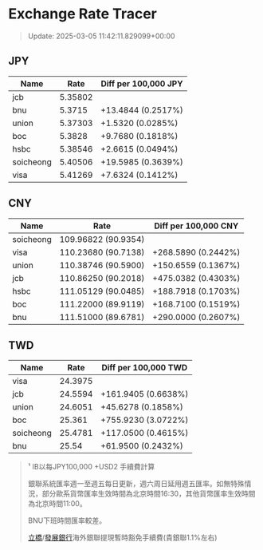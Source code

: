 # Exchange Rate Tracer

> Update: 2025-03-05 11:42:11.829099+00:00

## JPY

| Name      |    Rate | Diff per 100,000 JPY   |
|-----------|---------|------------------------|
| jcb       | 5.35802 |                        |
| bnu       | 5.3715  | +13.4844 (0.2517%)     |
| union     | 5.37303 | +1.5320 (0.0285%)      |
| boc       | 5.3828  | +9.7680 (0.1818%)      |
| hsbc      | 5.38546 | +2.6615 (0.0494%)      |
| soicheong | 5.40506 | +19.5985 (0.3639%)     |
| visa      | 5.41269 | +7.6324 (0.1412%)      |

## CNY

| Name      | Rate                | Diff per 100,000 CNY   |
|-----------|---------------------|------------------------|
| soicheong | 109.96822	(90.9354) |                        |
| visa      | 110.23680	(90.7138) | +268.5890 (0.2442%)    |
| union     | 110.38746	(90.5900) | +150.6559 (0.1367%)    |
| jcb       | 110.86250	(90.2018) | +475.0382 (0.4303%)    |
| hsbc      | 111.05129	(90.0485) | +188.7918 (0.1703%)    |
| boc       | 111.22000	(89.9119) | +168.7100 (0.1519%)    |
| bnu       | 111.51000	(89.6781) | +290.0000 (0.2607%)    |

## TWD

| Name      |    Rate | Diff per 100,000 TWD   |
|-----------|---------|------------------------|
| visa      | 24.3975 |                        |
| jcb       | 24.5594 | +161.9405 (0.6638%)    |
| union     | 24.6051 | +45.6278 (0.1858%)     |
| boc       | 25.361  | +755.9230 (3.0722%)    |
| soicheong | 25.4781 | +117.0500 (0.4615%)    |
| bnu       | 25.54   | +61.9500 (0.2432%)     |


> ¹ IB以每JPY100,000 +USD2 手續費計算
>
> 銀聯系統匯率週一至週五每日更新，週六周日延用週五匯率。如無特殊情況，部分歐系貨幣匯率生效時間為北京時間16:30，其他貨幣匯率生效時間為北京時間11:00。
>
> BNU下班時間匯率較差。
>
> [立橋](https://www.wlbank.com.mo/uploads/ueditor/file/20181211/1544536513900230.pdf)/[發展銀行](https://www.mdb.com.mo/Service_Charges_20230728.pdf)海外銀聯提現暫時豁免手續費(貴銀聯1.1%左右)

